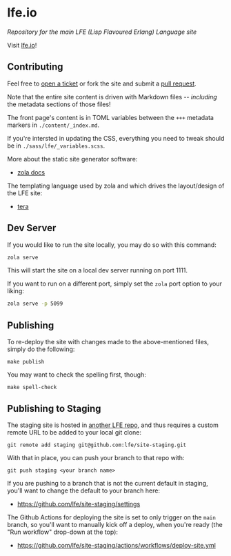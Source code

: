 # lfe.io

*Repository for the main LFE (Lisp Flavoured Erlang) Language site*

Visit <a href="http://lfe.io/">lfe.io</a>!

## Contributing

Feel free to [open a ticket](https://github.com/lfe/lfe.github.io/issues/new) or fork the site and submit a [pull request](https://github.com/lfe/lfe.github.io/pulls).

Note that the entire site content is driven with Markdown files -- *including* the metadata sections of those files!

The front page's content is in TOML variables between the `+++` metadata markers in `./content/_index.md`.

If you're intersted in updating the CSS, everything you need to tweak should be in `./sass/lfe/_variables.scss`.

More about the static site generator software:

* [zola docs](https://www.getzola.org/documentation/getting-started/installation/)

The templating language used by zola and which drives the layout/design of the LFE site:

* [tera](https://tera.netlify.app/docs#templates)

## Dev Server

If you would like to run the site locally, you may do so with this command:

```bash
zola serve
```

This will start the site on a local dev server running on port 1111.

If you want to run on a different port, simply set the `zola` port option to
your liking:

```bash
zola serve -p 5099
```

## Publishing

To re-deploy the site with changes made to the above-mentioned files, simply do the following:

```shell
make publish
```

You may want to check the spelling first, though:

```shell
make spell-check
```

## Publishing to Staging

The staging site is hosted in [another LFE repo](), and thus requires a custom remote URL to be added to your local git clone:

```shell
git remote add staging git@github.com:lfe/site-staging.git
```

With that in place, you can push your branch to that repo with:

```shell
git push staging <your branch name>
```

If you are pushing to a branch that is not the current default in staging, you'll want to change the default to your branch here:
* <https://github.com/lfe/site-staging/settings>

The Github Actions for deploying the site is set to only trigger on the `main` branch, so you'll want to manually kick off a deploy, when you're ready (the "Run workflow" drop-down at the top):
* <https://github.com/lfe/site-staging/actions/workflows/deploy-site.yml>
